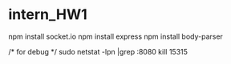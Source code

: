 # intern_HW1

npm install socket.io
npm install express
npm install body-parser


/* for debug */ 
sudo netstat -lpn |grep :8080
kill 15315